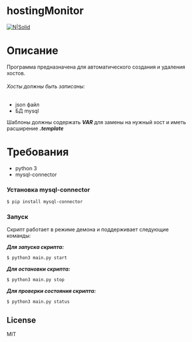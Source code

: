 # hostingMonitor

[![N|Solid](http://savepic.ru/13232554.png)](http://clients.masproject.pro/)

# Описание
Программа предназначена для автоматического создания и удаления хостов. 

###### Хосты должны быть записаны:
 - json файл
 - БД mysql
 
Шаблоны должны содержать ***$VAR$*** для замены на нужный хост и иметь расширение ***.template***


# Требования
  - python 3
  - mysql-connector
  ### Установка mysql-connector
```sh
$ pip install mysql-connector
```
### Запуск
Скрипт работает в режиме демона и поддерживает следующие команды:

***Для запуска скрипта:***
```sh
$ python3 main.py start
``` 
***Для остановки скрипта:***
```sh
$ python3 main.py stop
``` 
***Для проверки состояния скрипта:***
```sh
$ python3 main.py status
``` 


License
----

MIT
